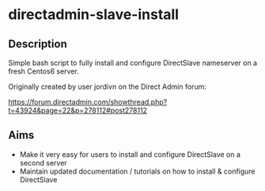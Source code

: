 # directadmin-slave-install

## Description

Simple bash script to fully install and configure DirectSlave nameserver on a fresh Centos6 server.

Originally created by user jordivn on the Direct Admin forum: 

https://forum.directadmin.com/showthread.php?t=43924&page=22&p=278112#post278112


## Aims

* Make it very easy for users to install and configure DirectSlave on a second server  
* Maintain updated documentation / tutorials on how to install & configure DirectSlave
